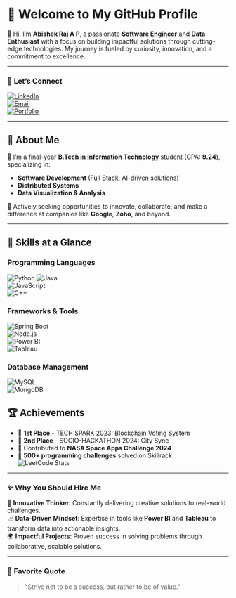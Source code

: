 # 🌟 **Welcome to My GitHub Profile**  

👋 Hi, I’m **Abishek Raj A P**, a passionate **Software Engineer** and **Data Enthusiast** with a focus on building impactful solutions through cutting-edge technologies. My journey is fueled by curiosity, innovation, and a commitment to excellence.

---

### 🔗 **Let’s Connect**  

[![LinkedIn](https://img.shields.io/badge/LinkedIn-0A66C2?style=for-the-badge&logo=linkedin&logoColor=white)](https://linkedin.com/in/abishek-raj-ap-453420243)  
[![Email](https://img.shields.io/badge/Email-D14836?style=for-the-badge&logo=gmail&logoColor=white)](mailto:apabishekraj@gmail.com)  
[![Portfolio](https://img.shields.io/badge/Portfolio-4285F4?style=for-the-badge&logo=google-chrome&logoColor=white)](https://abishekrajapportfolio.vercel.app/)  

---

## 🌟 **About Me**  

🚀 I’m a final-year **B.Tech in Information Technology** student (GPA: **9.24**), specializing in:  
- **Software Development** (Full Stack, AI-driven solutions)  
- **Distributed Systems**  
- **Data Visualization & Analysis**  

💼 Actively seeking opportunities to innovate, collaborate, and make a difference at companies like **Google**, **Zoho**, and beyond.

---

## 🎯 **Skills at a Glance**  

### **Programming Languages**  
![Python](https://img.shields.io/badge/Python-%233776AB.svg?style=flat-square&logo=python&logoColor=yellow) ![Java](https://img.shields.io/badge/Java-%23ED8B00.svg?style=flat-square&logo=java&logoColor=white)  
![JavaScript](https://img.shields.io/badge/JavaScript-%23F7DF1E.svg?style=flat-square&logo=javascript&logoColor=black)  
![C++](https://img.shields.io/badge/C++-%2300599C.svg?style=flat-square&logo=c%2B%2B&logoColor=white)  

### **Frameworks & Tools**  
![Spring Boot](https://img.shields.io/badge/Spring%20Boot-%236DB33F.svg?style=flat-square&logo=spring&logoColor=white)  
![Node.js](https://img.shields.io/badge/Node.js-%23339933.svg?style=flat-square&logo=node.js&logoColor=white)  
![Power BI](https://img.shields.io/badge/Power%20BI-%23F2C811.svg?style=flat-square&logo=powerbi&logoColor=black)  
![Tableau](https://img.shields.io/badge/Tableau-%23E97627.svg?style=flat-square&logo=tableau&logoColor=white)  

### **Database Management**  
![MySQL](https://img.shields.io/badge/MySQL-%234479A1.svg?style=flat-square&logo=mysql&logoColor=white)  
![MongoDB](https://img.shields.io/badge/MongoDB-%2347A248.svg?style=flat-square&logo=mongodb&logoColor=white)  


## 🏆 **Achievements**  

- 🥇 **1st Place** - TECH SPARK 2023: Blockchain Voting System  
- 🥈 **2nd Place** - SOCIO-HACKATHON 2024: City Sync  
- 🌌 Contributed to **NASA Space Apps Challenge 2024**  
- 🎯 **500+ programming challenges** solved on Skillrack  
![LeetCode Stats](https://leetcard.jacoblin.cool/drabishekraj2003?theme=dark&font=Montez)  
---

### ✨ **Why You Should Hire Me**  

🚀 **Innovative Thinker**: Constantly delivering creative solutions to real-world challenges.  
📈 **Data-Driven Mindset**: Expertise in tools like **Power BI** and **Tableau** to transform data into actionable insights.  
🌍 **Impactful Projects**: Proven success in solving problems through collaborative, scalable solutions.  

---

### 💬 **Favorite Quote**  
> "Strive not to be a success, but rather to be of value."  
